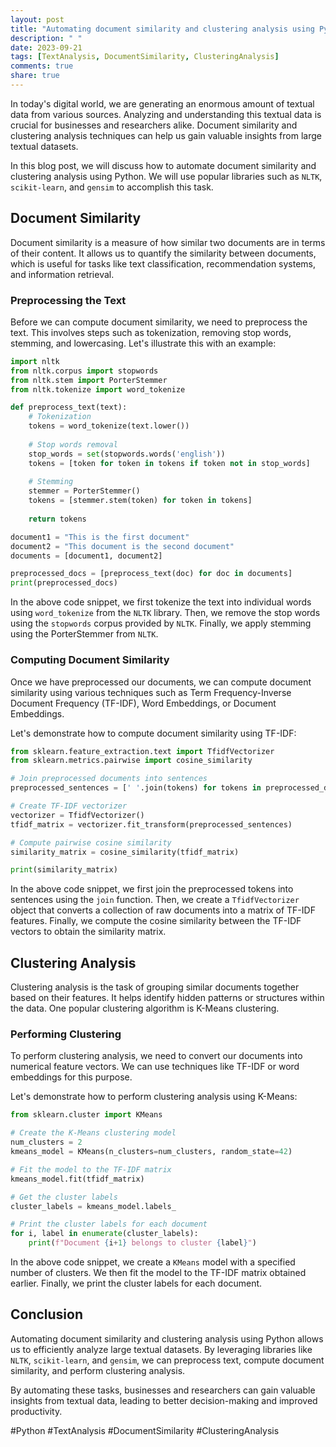 ```yaml
---
layout: post
title: "Automating document similarity and clustering analysis using Python"
description: " "
date: 2023-09-21
tags: [TextAnalysis, DocumentSimilarity, ClusteringAnalysis]
comments: true
share: true
---
```


In today's digital world, we are generating an enormous amount of textual data from various sources. Analyzing and understanding this textual data is crucial for businesses and researchers alike. Document similarity and clustering analysis techniques can help us gain valuable insights from large textual datasets.

In this blog post, we will discuss how to automate document similarity and clustering analysis using Python. We will use popular libraries such as `NLTK`, `scikit-learn`, and `gensim` to accomplish this task.

## Document Similarity

Document similarity is a measure of how similar two documents are in terms of their content. It allows us to quantify the similarity between documents, which is useful for tasks like text classification, recommendation systems, and information retrieval.

### Preprocessing the Text

Before we can compute document similarity, we need to preprocess the text. This involves steps such as tokenization, removing stop words, stemming, and lowercasing. Let's illustrate this with an example:

```python
import nltk
from nltk.corpus import stopwords
from nltk.stem import PorterStemmer
from nltk.tokenize import word_tokenize

def preprocess_text(text):
    # Tokenization
    tokens = word_tokenize(text.lower())
    
    # Stop words removal
    stop_words = set(stopwords.words('english'))
    tokens = [token for token in tokens if token not in stop_words]
    
    # Stemming
    stemmer = PorterStemmer()
    tokens = [stemmer.stem(token) for token in tokens]
    
    return tokens

document1 = "This is the first document"
document2 = "This document is the second document"
documents = [document1, document2]

preprocessed_docs = [preprocess_text(doc) for doc in documents]
print(preprocessed_docs)
```

In the above code snippet, we first tokenize the text into individual words using `word_tokenize` from the `NLTK` library. Then, we remove the stop words using the `stopwords` corpus provided by `NLTK`. Finally, we apply stemming using the PorterStemmer from `NLTK`.

### Computing Document Similarity

Once we have preprocessed our documents, we can compute document similarity using various techniques such as Term Frequency-Inverse Document Frequency (TF-IDF), Word Embeddings, or Document Embeddings.

Let's demonstrate how to compute document similarity using TF-IDF:

```python
from sklearn.feature_extraction.text import TfidfVectorizer
from sklearn.metrics.pairwise import cosine_similarity

# Join preprocessed documents into sentences
preprocessed_sentences = [' '.join(tokens) for tokens in preprocessed_docs]

# Create TF-IDF vectorizer
vectorizer = TfidfVectorizer()
tfidf_matrix = vectorizer.fit_transform(preprocessed_sentences)

# Compute pairwise cosine similarity
similarity_matrix = cosine_similarity(tfidf_matrix)

print(similarity_matrix)
```

In the above code snippet, we first join the preprocessed tokens into sentences using the `join` function. Then, we create a `TfidfVectorizer` object that converts a collection of raw documents into a matrix of TF-IDF features. Finally, we compute the cosine similarity between the TF-IDF vectors to obtain the similarity matrix.

## Clustering Analysis

Clustering analysis is the task of grouping similar documents together based on their features. It helps identify hidden patterns or structures within the data. One popular clustering algorithm is K-Means clustering.

### Performing Clustering

To perform clustering analysis, we need to convert our documents into numerical feature vectors. We can use techniques like TF-IDF or word embeddings for this purpose.

Let's demonstrate how to perform clustering analysis using K-Means:

```python
from sklearn.cluster import KMeans

# Create the K-Means clustering model
num_clusters = 2
kmeans_model = KMeans(n_clusters=num_clusters, random_state=42)

# Fit the model to the TF-IDF matrix
kmeans_model.fit(tfidf_matrix)

# Get the cluster labels
cluster_labels = kmeans_model.labels_

# Print the cluster labels for each document
for i, label in enumerate(cluster_labels):
    print(f"Document {i+1} belongs to cluster {label}")
```

In the above code snippet, we create a `KMeans` model with a specified number of clusters. We then fit the model to the TF-IDF matrix obtained earlier. Finally, we print the cluster labels for each document.

## Conclusion

Automating document similarity and clustering analysis using Python allows us to efficiently analyze large textual datasets. By leveraging libraries like `NLTK`, `scikit-learn`, and `gensim`, we can preprocess text, compute document similarity, and perform clustering analysis.

By automating these tasks, businesses and researchers can gain valuable insights from textual data, leading to better decision-making and improved productivity.

#Python #TextAnalysis #DocumentSimilarity #ClusteringAnalysis